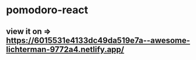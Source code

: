 # pomodoro-react
## view it on => https://6015531e4133dc49da519e7a--awesome-lichterman-9772a4.netlify.app/

